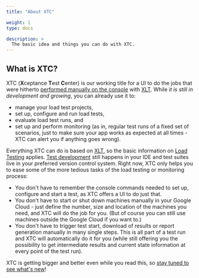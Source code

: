 ```yaml
---
title: "About XTC"

weight: 1
type: docs

description: >
  The basic idea and things you can do with XTC.
---
```


## What is XTC?

XTC (**X**ceptance **T**est **C**enter) is our working title for a UI to do the jobs that were hitherto [performed manually on the console](../../load-testing/manual/310-test-execution/) with [XLT](../../about-xlt/). While _it is still in development and growing_, you can already use it to:

* manage your load test projects,
* set up, configure and run load tests,
* evaluate load test runs, and
* set up and perform monitoring (as in, regular test runs of a fixed set of scenarios, just to make sure your app works as expected at all times - XTC can alert you if anything goes wrong).

Everything XTC can do is based on [XLT](../../about-xlt/), so the basic information on [Load Testing](../../load-testing/) applies. [Test development](../../load-testing/manual/060-test-development/) still happens in your IDE and test suites live in your preferred version control system. Right now, XTC only helps you to ease some of the more tedious tasks of the load testing or monitoring process:

* You don't have to remember the console commands needed to set up, configure and start a test, as XTC offers a UI to do just that.
* You don't have to start or shut down machines manually in your Google Cloud - just define the number, size and location of the machines you need, and XTC will do the job for you. (But of course you can still use machines outside the Google Cloud if you want to.)
* You don't have to trigger test start, download of results or report generation manually in many single steps. This is all part of a test run and XTC will automatically do it for you (while still offering you the possibility to get intermediate results and current state information at every point of the test run).
<!--* As an additional convenience, XTC enables you to schedule test runs, so you don't have to set yourself an alarm to start the test on time or get up for a nightly test run to start your machines - XTC can just do that for you.--> 

XTC is getting bigger and better even while you read this, so <a href="https://docs.google.com/document/d/1mxxpDsrll2Uzc-1JWZnq-RDWV9rOYwF1V8lZnIRqs_o/edit#heading=h.pookjp6yrw21" target="_blank">stay tuned to see what's new</a>!
